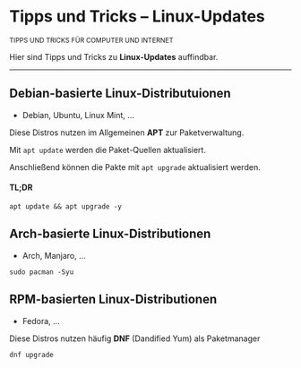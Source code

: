 # Tipps und Tricks&nbsp;– Linux-Updates

<small>TIPPS UND TRICKS FÜR COMPUTER UND INTERNET</small>

Hier sind Tipps und Tricks zu **Linux-Updates** auffindbar.

---

## Debian-basierte Linux-Distributuionen

* Debian, Ubuntu, Linux Mint, …

Diese Distros nutzen im Allgemeinen **APT** zur Paketverwaltung.

Mit ``apt update`` werden die Paket-Quellen aktualisiert.

Anschließend können die Pakte mit ``apt upgrade`` aktualisiert werden.

#### TL;DR

```
apt update && apt upgrade -y
```

## Arch-basierte Linux-Distributionen

* Arch, Manjaro, …

```
sudo pacman -Syu
```

## RPM-basierten Linux-Distributionen

* Fedora, …

Diese Distros nutzen häufig **DNF** (Dandified Yum) als Paketmanager

```
dnf upgrade
```
